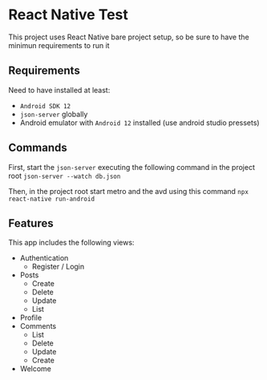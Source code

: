 # React Native Test

This project uses React Native bare project setup, so be sure to have the minimun requirements to run it

## Requirements
Need to have installed at least:
* `Android SDK 12`
* `json-server` globally
* Android emulator with `Android 12` installed (use android studio pressets)

## Commands

First, start the `json-server` executing the following command in the project root
`json-server --watch db.json` 

Then, in the project root start metro and the avd using this command `npx react-native run-android`

## Features

This app includes the following views:
- Authentication
  - Register / Login
- Posts
  - Create
  - Delete
  - Update
  - List
- Profile
- Comments
  - List
  - Delete
  - Update
  - Create
- Welcome

